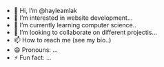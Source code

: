 - 👋 Hi, I’m @hayleamlak
- 👀 I’m interested in website development...
- 🌱 I’m currently learning computer science..
- 💞️ I’m looking to collaborate on different projectis...
- 📫 How to reach me (see my bio..)
- 😄 Pronouns: ...
- ⚡ Fun fact: ...

<!---
hayleamlak/hayleamlak is a ✨ special ✨ repository because its `README.md` (this file) appears on your GitHub profile.
You can click the Preview link to take a look at your changes.
--->
